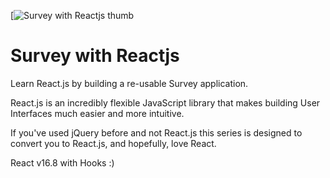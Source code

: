 [![Survey with Reactjs thumb](https://prod.smassets.net/assets/cms/cc/uploads/Screen-Shot-2020-06-17-at-2.51.59-PM.png)

# Survey with Reactjs

Learn React.js by building a re-usable Survey application. 

React.js is an incredibly flexible JavaScript library that makes building User Interfaces much easier and more intuitive. 

If you've used jQuery before and not React.js this series is designed to convert you to React.js, and hopefully, love React.

React v16.8 with Hooks :)

